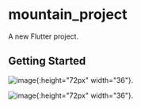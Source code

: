 # mountain_project

A new Flutter project.

## Getting Started

![image](https://user-images.githubusercontent.com/60324587/209113894-7ddc51cb-c454-497a-a638-ca20051211cc.png){:height="72px" width="36"}.

![image](https://user-images.githubusercontent.com/60324587/209114111-abfd47d2-9e9e-4cb0-99b3-6cf21ad310c2.png){:height="72px" width="36"}.

